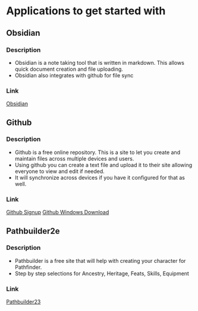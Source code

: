# Applications to get started with

## Obsidian

### Description
- Obsidian is a note taking tool that is written in markdown. This allows quick document creation and file uploading. 
- Obsidian also integrates with github for file sync

### Link
[Obsidian](https://obsidian.md)

## Github

### Description
- Github is a free online repository. This is a site to let you create and maintain files across multiple devices and users.
- Using github you can create a text file and upload it to their site allowing everyone to view and edit if needed.
- It will synchronize across devices if you have it configured for that as well.

### Link
[Github Signup](https://github.com/signup?ref_cta=Sign+up&ref_loc=header+logged+out&ref_page=%2F&source=header-home)
[Github Windows Download](https://desktop.github.com/)

## Pathbuilder2e

### Description
- Pathbuilder is a free site that will help with creating your character for Pathfinder.
- Step by step selections for Ancestry, Heritage, Feats, Skills, Equipment

### Link
[Pathbuilder23](https://pathbuilder2e.com/)
